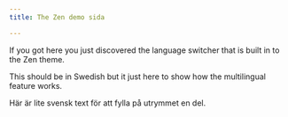 ```yaml
---
title: The Zen demo sida

---
```


If you got here you just discovered the language switcher that is built in to the Zen theme.

This should be in Swedish but it just here to show how the multilingual feature works.

Här är lite svensk text för att fylla på utrymmet en del. 